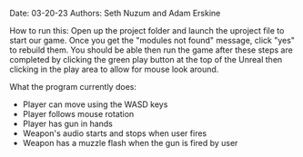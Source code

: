 
Date: 03-20-23
Authors: Seth Nuzum and Adam Erskine



How to run this: 
Open up the project folder and launch the uproject file to start our
game. Once you get the "modules not found" message, click "yes" to rebuild them.
You should be able then run the game after these steps are completed by 
clicking the green play button at the top of the Unreal then clicking in the 
play area to allow for mouse look around.



What the program currently does:
- Player can move using the WASD keys
- Player follows mouse rotation
- Player has gun in hands 
- Weapon's audio starts and stops when user fires 
- Weapon has a muzzle flash when the gun is fired by user

